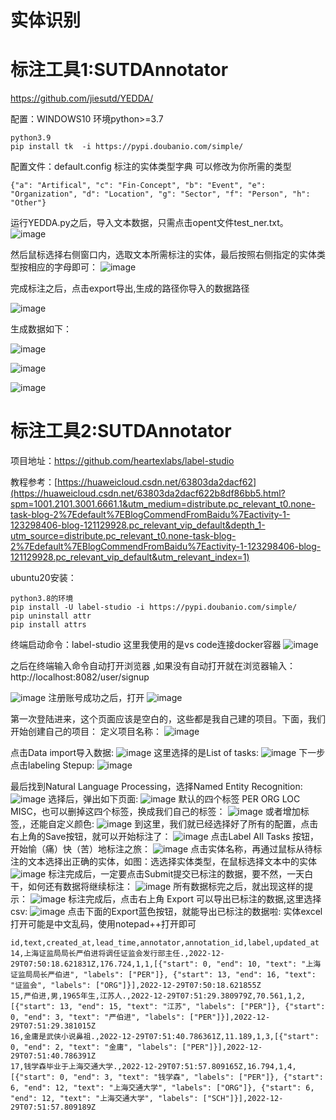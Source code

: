
# 实体识别


# 标注工具1:SUTDAnnotator

https://github.com/jiesutd/YEDDA/

配置：WINDOWS10 环境python>=3.7

```
python3.9
pip install tk  -i https://pypi.doubanio.com/simple/
```

配置文件：default.config  标注的实体类型字典  可以修改为你所需的类型
```
{"a": "Artifical", "c": "Fin-Concept", "b": "Event", "e": "Organization", "d": "Location", "g": "Sector", "f": "Person", "h": "Other"}
```

运行YEDDA.py之后，导入文本数据，只需点击opent文件test_ner.txt。
![image](https://user-images.githubusercontent.com/36963108/209913544-9fcc43f6-6c2e-4c3b-888e-35b66f9b14c5.png)

然后鼠标选择右侧窗口内，选取文本所需标注的实体，最后按照右侧指定的实体类型按相应的字母即可：
![image](https://user-images.githubusercontent.com/36963108/209912909-95fdf3dd-d009-471e-bddd-db0281d08cc7.png)

完成标注之后，点击export导出,生成的路径你导入的数据路径

![image](https://user-images.githubusercontent.com/36963108/209913212-fe045cae-7650-4e23-83cd-712d2918f8e5.png)


生成数据如下：


![image](https://user-images.githubusercontent.com/36963108/209913486-a0bf96cb-2468-4099-8967-97714389ef5e.png)


![image](https://user-images.githubusercontent.com/36963108/209913400-eb065ae0-3d0d-45b9-8d97-3982212ba5e8.png)


![image](https://user-images.githubusercontent.com/36963108/209913436-bbb6fdf9-1385-49e7-b132-90dfd4d07c41.png)


# 标注工具2:SUTDAnnotator

项目地址：https://github.com/heartexlabs/label-studio

教程参考：[https://huaweicloud.csdn.net/63803da2dacf62](https://huaweicloud.csdn.net/63803da2dacf622b8df86bb5.html?spm=1001.2101.3001.6661.1&utm_medium=distribute.pc_relevant_t0.none-task-blog-2%7Edefault%7EBlogCommendFromBaidu%7Eactivity-1-123298406-blog-121129928.pc_relevant_vip_default&depth_1-utm_source=distribute.pc_relevant_t0.none-task-blog-2%7Edefault%7EBlogCommendFromBaidu%7Eactivity-1-123298406-blog-121129928.pc_relevant_vip_default&utm_relevant_index=1)

ubuntu20安装：
```
python3.8的环境
pip install -U label-studio -i https://pypi.doubanio.com/simple/
pip uninstall attr
pip install attrs
```
终端启动命令：label-studio  这里我使用的是vs code连接docker容器
![image](https://user-images.githubusercontent.com/36963108/209916873-4b154a68-4f94-438e-9250-d01511af29bd.png)

之后在终端输入命令自动打开浏览器 ,如果没有自动打开就在浏览器输入：http://localhost:8082/user/signup

![image](https://user-images.githubusercontent.com/36963108/209917022-9643a36a-0b35-4a35-bd09-255c0ed62b63.png)
注册账号成功之后，打开
![image](https://user-images.githubusercontent.com/36963108/209917109-3ea01d66-f6c1-4c5b-a96a-3fcd62fae306.png)

第一次登陆进来，这个页面应该是空白的，这些都是我自己建的项目。下面，我们开始创建自己的项目：
定义项目名称：
![image](https://user-images.githubusercontent.com/36963108/209919042-ff2eb836-0c1e-485d-85d7-8d0537a07352.png)

点击Data import导入数据:
![image](https://user-images.githubusercontent.com/36963108/209919190-fcc3c908-c148-439b-b065-6f3aae611a8d.png)
这里选择的是List of tasks:
![image](https://user-images.githubusercontent.com/36963108/209919340-55fd3061-2bf5-4b79-b503-3b7ece5e8b12.png)
下一步点击labeling Stepup:
![image](https://user-images.githubusercontent.com/36963108/209919445-37453d3e-08eb-41bf-9d7e-f1a62579c23c.png)

最后找到Natural Language Processing，选择Named Entity Recognition:
![image](https://user-images.githubusercontent.com/36963108/209919586-f956d216-edda-44ea-a7b8-4c8bce287ff6.png)
选择后，弹出如下页面:
![image](https://user-images.githubusercontent.com/36963108/209919621-89d5e0b2-eb35-4887-b499-5d53c5f4cb67.png)
默认的四个标签 PER ORG LOC MISC，也可以删掉这四个标签，换成我们自己的标签：
![image](https://user-images.githubusercontent.com/36963108/209919785-b25f6e18-4ca0-4afe-89b4-8cf854348237.png)
或者增加标签,，还能自定义颜色:
![image](https://user-images.githubusercontent.com/36963108/209919856-4107bdbd-836a-4aa6-b97b-b7954c83e8ea.png)
到这里，我们就已经选择好了所有的配置，点击右上角的Save按钮，就可以开始标注了：
![image](https://user-images.githubusercontent.com/36963108/209919979-85dbbd36-4b63-46f1-a789-cca81a2021a0.png)
点击Label All Tasks 按钮，开始愉（痛）快（苦）地标注之旅：
![image](https://user-images.githubusercontent.com/36963108/209920034-cb234f3d-3e91-4f54-b797-578ef58bb328.png)
点击实体名称，再通过鼠标从待标注的文本选择出正确的实体，如图：选选择实体类型，在鼠标选择文本中的实体
![image](https://user-images.githubusercontent.com/36963108/209920197-48ecb3ce-1007-495a-b4a9-98368fb8be7e.png)
标注完成后，一定要点击Submit提交已标注的数据，要不然，一天白干，如何还有数据将继续标注：
![image](https://user-images.githubusercontent.com/36963108/209920414-57b69672-01d5-44c6-9485-a6c6dd74b3ed.png)
所有数据标完之后，就出现这样的提示：
![image](https://user-images.githubusercontent.com/36963108/209920586-86080730-da7c-4e59-bbd4-343bfa94869d.png)
标注完成后，点击右上角 Export 可以导出已标注的数据,这里选择csv:
![image](https://user-images.githubusercontent.com/36963108/209921014-1fccaaea-b62c-49f3-9e7f-38f04eefac0e.png)
点击下面的Export蓝色按钮，就能导出已标注的数据啦:
实体excel打开可能是中文乱码，使用notepad++打开即可
```
id,text,created_at,lead_time,annotator,annotation_id,label,updated_at
14,上海证监局局长严伯进将调任证监会发行部主任.,2022-12-29T07:50:18.621831Z,176.724,1,1,[{"start": 0, "end": 10, "text": "上海证监局局长严伯进", "labels": ["PER"]}, {"start": 13, "end": 16, "text": "证监会", "labels": ["ORG"]}],2022-12-29T07:50:18.621855Z
15,严伯进,男,1965年生,江苏人.,2022-12-29T07:51:29.380979Z,70.561,1,2,[{"start": 13, "end": 15, "text": "江苏", "labels": ["PER"]}, {"start": 0, "end": 3, "text": "严伯进", "labels": ["PER"]}],2022-12-29T07:51:29.381015Z
16,金庸是武侠小说鼻祖.,2022-12-29T07:51:40.786361Z,11.189,1,3,[{"start": 0, "end": 2, "text": "金庸", "labels": ["PER"]}],2022-12-29T07:51:40.786391Z
17,钱学森毕业于上海交通大学.,2022-12-29T07:51:57.809165Z,16.794,1,4,[{"start": 0, "end": 3, "text": "钱学森", "labels": ["PER"]}, {"start": 6, "end": 12, "text": "上海交通大学", "labels": ["ORG"]}, {"start": 6, "end": 12, "text": "上海交通大学", "labels": ["SCH"]}],2022-12-29T07:51:57.809189Z

```


